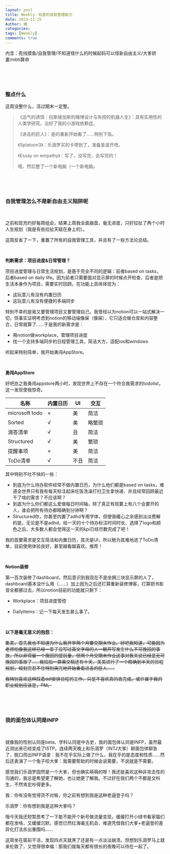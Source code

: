 ```yaml
---
layout: post
title: Weekly：较差的自我管理能力
date: 2023-11-25
Author: 橘
categories: 
tags: [Weekly]
comments: true
---
```



内含：死线摸鱼/自我管理/不知道怪什么的时候起码可以怪新自由主义/大爹娇妻/mbti算命

<!-- more -->








<br><br><br>



### 整点什么

这周没整什么，活过期末一定整。

> 《运气的诱饵：拉斯维加斯的赌博设计与失控的机器人生》：具有实用性的人类学研究，治好了我的小游戏依赖症。
>
> 《进击的巨人》：是的重新开始看了……特别下饭。
>
> 《Splatoon3》：乐涵罗买的卡带到了，准备圣诞开喷。
>
> 《Essay on empathy》：写了，没写完，会写完的！
>
> 哦，然后整了一个新电脑（一个新电脑。



<br><br><br>

### 自我管理怎么不是新自由主义陷阱呢

<br>

之前和现充约好每周组会，结果上周我全面崩盘，毫无进度，只好拉扯了两个小时人生规划（我是有些拉扯天赋在身上的）。

这周反省了一下，重置了所有的自我管理工具，并且有了一些方法论总结。

<br>

**判断需求：项目进度&日常管理？**

项目进度管理与日常生活规划，是基于完全不同的逻辑：前者based on tasks，后者based on daily life。因为前者只需要面对显示屏的时候点开检查，后者是把生活本身作为项目，需要实时回顾。在功能上具体体现为：

- 这玩意儿有没有内置日历
- 这玩意儿有没有便捷的多端同步

特别不幸的是我又要管理项目又要管理自己。我曾经以为notion可以一站式解决一切，但事实证明考虑到notion的移动端像屎（像屎），它只适合做仓库和内容整合，日常就算了……于是我的新需求是：

- 用notion做workplace，管理项目进度
- 找一个支持多端同步的日程管理工具，简洁大方，适配ios和windows

听起来特别简单，我开始勇闯AppStore。

<br>

**勇闯AppStore**

好吧总之我勇闯appstore两小时，发现世界上不存在一个符合我需求的todolist，这一发现使我惊奇。

| 名称           | 内置日历 | UI   | 交互   |
| -------------- | -------- | ---- | ------ |
| microsoft todo | ×        | 美   | 简洁   |
| Sorted         | √        | 美   | 略繁琐 |
| 滴答清单       | √        | 丑   | 简洁   |
| Structured     | √        | 美   | 繁琐   |
| 提醒事项       | ×        | 美   | 简洁   |
| ToDo清单       | √        | 不丑 | 简洁   |

其中特别不吐不快的一些：

- 到底为什么待办软件经常不做内置日历，为什么他们都是based on tasks，难道全世界只有我有每天标注起床吃饭洗澡打扫卫生拿快递、并且经常回顾最近干了啥的需求？不应该啊？
- 到底为什么你们都这么爱做每日时间轴，除了真正有班要上有八个会要开的人，谁会把所有待办都精确到分钟啊？
- Structured你，你甚至内置了adhd专用字体，但使我暖心之余感到淡淡费解的是，无论是不是adhd，给一天的十个待办标注时间时长、选择了logo和颜色之后，大多数人都会觉得这一天的kpi已经尽数完成了吧！

我的首要需求是交互简洁和内置日历，其次是UI，所以勉为其难地选了ToDo清单，目前使用体验良好，甚至越看越喜欢。推荐！

<br>

**Notion装修**

第一百次装修了dashboard，然后意识到我现在不是坐拥三块显示屏的人了，dashboard基本没什么用（……）加上因为之后还打算重新装修博客，打算把书影音全都挪过去，所以notion目前的功能就只剩下：

- Workplace：项目进度管控

- DailyItems：记一下每天发生甚么事了。

  <br>

**以下是毫无意义的抱怨：**

~~集美，首先我也不知道为什么我开学两个月要交期末作业。好吧我知道，可能因为老师怕像我这样已经一辈子没写过英文字母的人一朝开写发生什么不可挽回的事故，所以非得留一个挽回的提前量，但两个月交期末作业这事对我来说已经是无可挽回的事故了……我掐指一算离交稿还有十天，美美进行了一个精确到半天的日程规划，规划完忍不住特别突兀地开始重看进击的巨人……~~

~~我特别喜欢这种踩着ddl安排日程的工作，只是不喜欢真的去完成。或许属于我的职业规划应该是，PM。~~

<br><br><br>

### 我的面包体认同是INFP

<br>

就像我的性别认同是beta、学科认同是中古史，我的面包体认同是INFP，虽然最近测出来已经变成了ISTP。连续两天晚上和乐涵罗（INTJ大爹）聊面包体聊急了，脱口而出INFP语录：我不在乎实际上做了什么，我在乎的是态度和性质……然后还表演了一个兔子咬大爹：我需要帮助的时候会说需要，不说就是不需要。

感觉我们乐涵罗固然是一个大爹，但也确实萌萌的呀！我还挺喜欢这种非攻击性的沟通的，我总是希望更了解她，也让她更了解我。不过好在我们两个不都是文科生，不然肯定吵得更多。

我：你有没有觉得货不对板，你之前有想到我是这种老逼登子吗？

乐涵罗：你有想到我是这种大爹吗？

哦今天我还短暂思考了一下能不能开个新号做流量变现，缓缓打开小绿书看家猫们都在发啥，又缓缓沉默，感觉已然红海毫无机会，难道凭借我们大爹+老逼登的差异化打法杀出重围吗……

这周坐在窗前干活，发现四点天就黑了还是有一点淡淡崩溃。但想到乐涵罗马上就来伦敦了，又觉得很幸福：那我们就每天都有很长的夜晚可以待在一起了。
